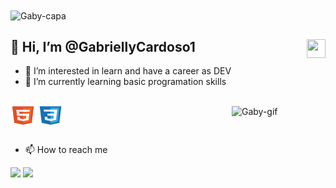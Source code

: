 

<!---
GabriellyCardoso1/GabriellyCardoso1 is a ✨ special ✨ repository because its `README.md` (this file) appears on your GitHub profile.
You can click the Preview link to take a look at your changes.
--->

<div>
  <img align="center" alt="Gaby-capa" height="150" width="1500" src="https://cdn.discordapp.com/attachments/1266949400949821475/1266973582861275196/Screenshot_20240727-074156_Instagram.jpg?ex=66a71899&is=66a5c719&hm=00a422190683ddf8260fb2c3a25172d7d25ceb0dff639062af24170e1b1f4973&">
</div>

## 👋 Hi, I’m @GabriellyCardoso1 <img align="right" height="30" width="30" src="https://github.com/sindresorhus/sindresorhus/blob/main/welcome-header.gif">
- 👀 I’m interested in learn and have a career as DEV
- 🌱 I’m currently learning basic programation skills
<div style="display: inline_block"><br>
  <img align="center" alt="Gaby-HTML" height="30" width="40" src="https://raw.githubusercontent.com/devicons/devicon/master/icons/html5/html5-original.svg">
  <img align="center" alt="Gaby-CSS" height="30" width="40" src="https://raw.githubusercontent.com/devicons/devicon/master/icons/css3/css3-original.svg">
  <img <img align="right" alt="Gaby-gif" hight=150 width=150 src=https://cdn.discordapp.com/attachments/1266949400949821475/1266949523897450567/gifmaker_me.gif?ex=66a70231&is=66a5b0b1&hm=ffaf0b485098bbfc8b2a5299279386b02f220a3a275bc9ed9ca392ffa7854930&">
</div>
  
  ## 
 - 📫 How to reach me 
<div> 
  <a href ="mailto:gabriellycardoso.contato@gmail.com"><img src="https://img.shields.io/badge/-Gmail-%23333?style=for-the-badge&logo=gmail&logoColor=white" target="_blank"></a>
  <a href="https://www.linkedin.com/in/gabriellycardoso/" target="_blank"><img src="https://img.shields.io/badge/-LinkedIn-%230077B5?style=for-the-badge&logo=linkedin&logoColor=white" target="_blank"></a> 
  
</div>
